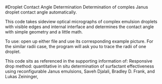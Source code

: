 #Droplet Contact Angle Determination
Determination of comples Janus droplet contact angle automatically.

This code takes sideview optical micrographs of complex emulsion droplets with visible edges and internal interface and determines the contact angle with simple geometry and a little math.

To use: open up either file and use its corresponding example picture. For the similar radii case, the program will ask you to trace the radii of one droplet. 

This code sits as referenced in the supporting information of: Responsive drop method: quantitative in situ determination of surfactant effectiveness using reconfigurable Janus emulsions,  Saveh Djalali,  Bradley D. Frank,  and  Lukas Zeininger, 
